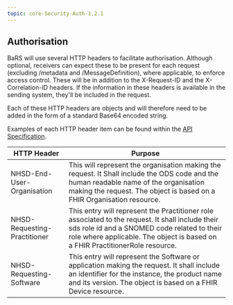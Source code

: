 ```yaml
---
topic: core-Security-Auth-1.2.1
---
```


## Authorisation

BaRS will use several HTTP headers to facilitate authorisation. Although optional, receivers can expect these to be present for each request (excluding /metadata and /MessageDefinition), where applicable, to enforce access control. These will be in addition to the X-Request-ID and the X-Correlation-ID headers. If the information in these headers is available in the sending system, they'll be included in the request.

Each of these HTTP headers are objects and will therefore need to be added in the form of a standard Base64 encoded string.

Examples of each HTTP header item can be found within the [API Specification](https://digital.nhs.uk/developer/api-catalogue/booking-and-referral-fhir).

| HTTP Header                  | Purpose                                                                                                                                                                                                                  |
|------------------------------|--------------------------------------------------------------------------------------------------------------------------------------------------------------------------------------------------------------------------|
| NHSD-End-User-Organisation   | This will represent the organisation making the request. It Shall include the ODS code and the human readable name of the organisation making the request. The object is based on a FHIR Organisation resource.          |                                                                                                                             |
| NHSD-Requesting-Practitioner | This entry will represent the Practitioner role associated to the request. It shall include their sds role id and a SNOMED code related to their role where applicable.  The object is based on a FHIR PractitionerRole resource. |
| NHSD-Requesting-Software     | This entry will represent the Software or application making the request. It shall include an identifier for the instance, the product name and its version. The object is based on a FHIR Device resource.              |